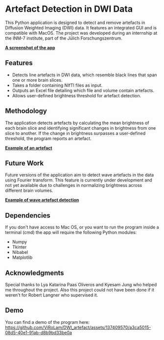 # Artefact Detection in DWI Data

This Python application is designed to detect and remove artefacts in Diffusion Weighted Imaging (DWI) data. It features an integrated GUI and is compatible with MacOS. The project was developed during an internship at the INM-7 institute, part of the Jülich Forschungszentrum.

__[A screenshot of the app](Screenshot_app.png)__

## Features
- Detects line artefacts in DWI data, which resemble black lines that span one or more brain slices.
- Takes a folder containing NIfTI files as input.
- Outputs an Excel file detailing which file and volume contain artefacts.
- Allows user-defined brightness threshold for artefact detection.
  
## Methodology
The application detects artefacts by calculating the mean brightness of each brain slice and identifying significant changes in brightness from one slice to another. If the change in brightness surpasses a user-defined threshold, the program reports an artefact.

__[Example of an artefact](example_of_an_artefact_detection.png)__


## Future Work

Future versions of the application aim to detect wave artefacts in the data using Fourier transform. This feature is currently under development and not yet available due to challenges in normalizing brightness across different brain volumes.


__[Example of wave artefact detection](Example_of_grid_detection_faulty.png)__

## Dependencies

If you don't have access to Mac OS, or you want to  run the program inside a terminal (cmd) the app will require the following Python modules:
- Numpy
- Tkinter
- Nibabel
- Matplotlib


## Acknowledgments 

Special thanks to Lya Katarina Paas Oliveros and Kyesam Jung who helped me throughout the project.
Also this project could not have been done if it weren't for Robert Langner who supervised it.

## Demo 

You can find a demo of the program here: 
https://github.com/ViRoLam/DWI_artefact/assets/137409570/a3ca5015-08d5-40e1-91ab-d8b9bd33be0a

